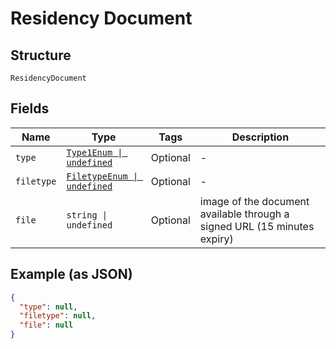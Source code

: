 
# Residency Document

## Structure

`ResidencyDocument`

## Fields

| Name | Type | Tags | Description |
|  --- | --- | --- | --- |
| `type` | [`Type1Enum \| undefined`](../../doc/models/type-1-enum.md) | Optional | - |
| `filetype` | [`FiletypeEnum \| undefined`](../../doc/models/filetype-enum.md) | Optional | - |
| `file` | `string \| undefined` | Optional | image of the document available through a signed URL (15 minutes expiry) |

## Example (as JSON)

```json
{
  "type": null,
  "filetype": null,
  "file": null
}
```

